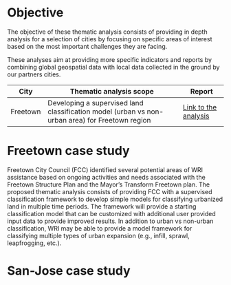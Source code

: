 # Objective

The objective of these thematic analysis consists of providing in depth analysis for a selection of cities by focusing on specific areas of interest based on the most important challenges they are facing.

These analyses aim at providing more specific indicators and reports by combining global geospatial data with local data collected in the ground by our partners cities.

| City | Thematic analysis scope | Report |
| --- |--- |--- |
| Freetown | Developing a supervised land classification model (urban vs non-urban area) for Freetown region | [Link to the analysis](https://storage.googleapis.com/urbanshift/freetown/reports/UrbanShift-Freetown.html) |

# Freetown case study

Freetown City Council (FCC) identified several potential areas of WRI assistance based on ongoing activities and needs associated with the Freetown Structure Plan and the Mayor’s Transform Freetown plan. The proposed thematic analysis consists of providing FCC with a supervised classification framework to develop simple models for classifying urbanized land in multiple time periods. The framework will provide a starting classification model that can be customized with additional user provided input data to provide improved results. In addition to urban vs non-urban classification, WRI may be able to provide a model framework for classifying multiple types of urban expansion (e.g., infill, sprawl, leapfrogging, etc.). 

# San-Jose case study

